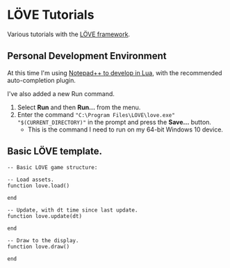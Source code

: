 # LÖVE Tutorials

Various tutorials with the [LÖVE framework](https://love2d.org/).

## Personal Development Environment

At this time I'm using [Notepad++ to develop in Lua](https://love2d.org/wiki/Notepad%2B%2B), with the recommended auto-completion plugin.

I've also added a new Run command.

1. Select **Run** and then **Run...** from the menu.
2. Enter the command `"C:\Program Files\LOVE\love.exe" "$(CURRENT_DIRECTORY)"` in the prompt and press the **Save...** button.
	- This is the command I need to run on my 64-bit Windows 10 device.

## Basic LÖVE template.

	-- Basic LOVE game structure:

	-- Load assets.
	function love.load()

	end

	-- Update, with dt time since last update.
	function love.update(dt)

	end

	-- Draw to the display.
	function love.draw()

	end
